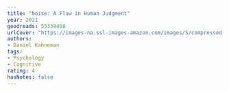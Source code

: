 ```yaml
---
title: "Noise: A Flaw in Human Judgment"
year: 2021
goodreads: 55339408
urlCover: "https://images-na.ssl-images-amazon.com/images/S/compressed.photo.goodreads.com/books/1617709587i/55339408.jpg"
authors:
- Daniel Kahneman
tags:
- Psychology
- Cognitive
rating: 4
hasNotes: false
---
```

